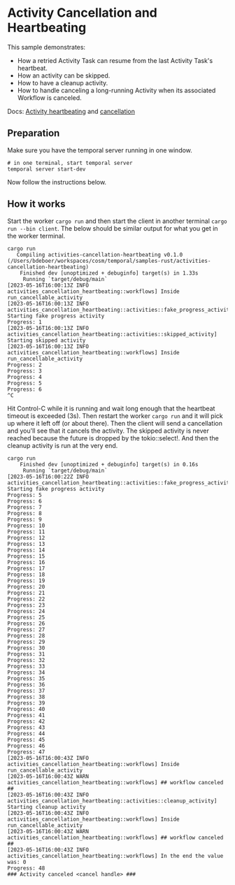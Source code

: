 # Activity Cancellation and Heartbeating

This sample demonstrates:

- How a retried Activity Task can resume from the last Activity Task's heartbeat.
- How an activity can be skipped.
- How to have a cleanup activity.
- How to handle canceling a long-running Activity when its associated Workflow is canceled.

Docs: [Activity heartbeating](https://docs.temporal.io/application-development/features?lang=typescript/#activity-heartbeats) and [cancellation](https://docs.temporal.io/application-development/testing/#cancel-an-activity)

## Preparation

Make sure you have the temporal server running in one window.

```
# in one terminal, start temporal server
temporal server start-dev
```

Now follow the instructions below.

## How it works

Start the worker `cargo run` and then start the client in another terminal `cargo run --bin client`. The below should be similar output for what you get in the worker terminal.
```
cargo run
   Compiling activities-cancellation-heartbeating v0.1.0 (/Users/bdeboer/workspaces/cosm/temporal/samples-rust/activities-cancellation-heartbeating)
    Finished dev [unoptimized + debuginfo] target(s) in 1.33s
     Running `target/debug/main`
[2023-05-16T16:00:13Z INFO  activities_cancellation_heartbeating::workflows] Inside run_cancellable_activity
[2023-05-16T16:00:13Z INFO  activities_cancellation_heartbeating::activities::fake_progress_activity] Starting fake progress activity
Progress: 1
[2023-05-16T16:00:13Z INFO  activities_cancellation_heartbeating::activities::skipped_activity] Starting skipped activity
[2023-05-16T16:00:13Z INFO  activities_cancellation_heartbeating::workflows] Inside run_cancellable_activity
Progress: 2
Progress: 3
Progress: 4
Progress: 5
Progress: 6
^C
```

Hit Control-C while it is running and wait long enough that the heartbeat timeout is exceeded (3s). Then restart the worker `cargo run` and it will pick up where it left off (or about there). Then the client will send a cancellation and you'll see that it cancels the activity. The skipped activity is never reached because the future is dropped by the tokio::select!. And then the cleanup activity is run at the very end.

```
cargo run
    Finished dev [unoptimized + debuginfo] target(s) in 0.16s
     Running `target/debug/main`
[2023-05-16T16:00:22Z INFO  activities_cancellation_heartbeating::activities::fake_progress_activity] Starting fake progress activity
Progress: 5
Progress: 6
Progress: 7
Progress: 8
Progress: 9
Progress: 10
Progress: 11
Progress: 12
Progress: 13
Progress: 14
Progress: 15
Progress: 16
Progress: 17
Progress: 18
Progress: 19
Progress: 20
Progress: 21
Progress: 22
Progress: 23
Progress: 24
Progress: 25
Progress: 26
Progress: 27
Progress: 28
Progress: 29
Progress: 30
Progress: 31
Progress: 32
Progress: 33
Progress: 34
Progress: 35
Progress: 36
Progress: 37
Progress: 38
Progress: 39
Progress: 40
Progress: 41
Progress: 42
Progress: 43
Progress: 44
Progress: 45
Progress: 46
Progress: 47
[2023-05-16T16:00:43Z INFO  activities_cancellation_heartbeating::workflows] Inside run_cancellable_activity
[2023-05-16T16:00:43Z WARN  activities_cancellation_heartbeating::workflows] ## workflow canceled ##
[2023-05-16T16:00:43Z INFO  activities_cancellation_heartbeating::activities::cleanup_activity] Starting cleanup activity
[2023-05-16T16:00:43Z INFO  activities_cancellation_heartbeating::workflows] Inside run_cancellable_activity
[2023-05-16T16:00:43Z WARN  activities_cancellation_heartbeating::workflows] ## workflow canceled ##
[2023-05-16T16:00:43Z INFO  activities_cancellation_heartbeating::workflows] In the end the value was: 0
Progress: 48
### Activity canceled <cancel handle> ###
```